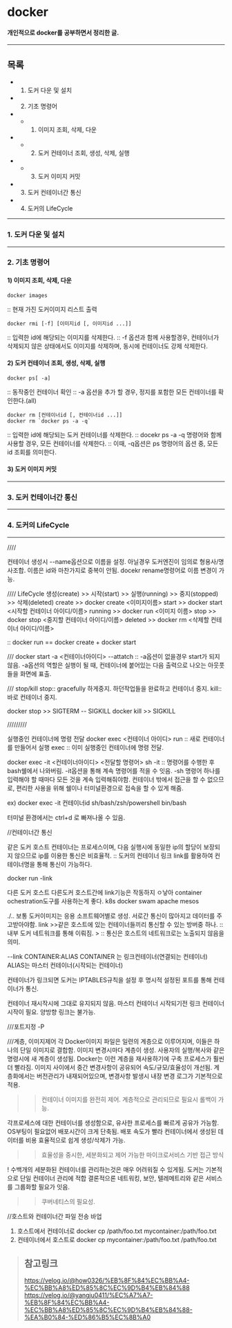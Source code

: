 # docker
#### 개인적으로 docker를 공부하면서 정리한 글.

--- 

## 목록
- 1. 도커 다운 및 설치
- 2. 기초 명령어
- - 1) 이미지 조회, 삭제, 다운 
- - 2) 도커 컨테이너 조회, 생성, 삭제, 실행
- - 3) 도커 이미지 커밋
- 3. 도커 컨테이너간 통신
- 4. 도커의 LifeCycle

---

### 1. 도커 다운 및 설치

---

### 2. 기초 명령어 

#### 1) 이미지 조회, 삭제, 다운
``` 
docker images 
```
:: 현재 가진 도커이미지 리스트 출력

```
docker rmi [-f] [이미지id [, 이미지id ...]]
```
:: 입력한 id에 해당되는 이미지를 삭제한다.
:: -f 옵션과 함께 사용할경우, 컨테이너가 삭제되지 않은 상태에서도 이미지를 삭제하며, 동시에 컨테이너도 강제 삭제한다.

#### 2) 도커 컨테이너 조회, 생성, 삭제, 실행
```
docker ps[ -a]
```
:: 동작중인 컨테이너 확인
:: -a 옵션을 추가 할 경우, 정지를 포함한 모든 컨테이너를 확인한다.(all)

```
docker rm [컨테이너id [, 컨테이너id ...]]
docker rm `docker ps -a -q`
```
:: 입력한 id에 해당되는 도커 컨테이너를 삭제한다. 
:: docekr ps -a -q 명령어와 함께 사용할 경우, 모든 컨테이너를 삭제한다.
:: 이때, -q옵션은 ps 명령어의 옵션 중, 모든 id 조회를 의미한다.

#### 3) 도커 이미지 커밋

---

### 3. 도커 컨테이너간 통신

---

### 4. 도커의 LifeCycle

---


////

컨테이너 생성시 --name옵션으로 이름을 설정. 아닐경우 도커엔진이 임의로 형용사/명사조합.
이름은 id와 마찬가지로 중복이 안됨. 
docekr rename명령어로 이름 변경이 가능.


////
LifeCycle
생성(create) >> 시작(start) >> 실행(running) >> 중지(stopped) >> 삭제(deleted)
create >> docker create <이미지이름>
start >> docker start <시작할 컨테이너 아이디/이름>
running >> docker run <이미지 이름>
stop >> docker stop <중지할 컨테이너 아이디/이름>
deleted >> docker rm <삭제할 컨테이너 아이디/이름>

:: docker run == docker create + docker start

///
docker start -a <컨테이너아이디>
--attatch :: -a옵션이 없을경우 start가 되지 않음.
-a옵션의 역할은 실행이 될 때, 컨테이너에 붙어있는 다음 출력으로 나오는 아웃풋들을 화면에 표출.

///
stop/kill
stop:: gracefully 하게중지. 하던작업들을 완료하고 컨테이너 중지.
kill:: 바로 컨테이너 중지.

docker stop >> SIGTERM -- SIGKILL 
docker kill >> SIGKILL

/////////

실행중인 컨테이너에 명령 전달
docker exec <컨테이너 아이디>
run :: 새로 컨테이너를 만들어서 실행
exec :: 이미 실행중인 컨테이너에 명령 전달.

docker exec -it <컨테이너아이디> <전달할 명령어> sh
-it :: 명령어를 수행한 후 bash쉘에서 나와버림. -it옵션을 통해 계속 명령어를 적을 수 잇음.
-sh
명령어 하나를 입력해야 할 때마다 모든 것을 계속 입력해줘야함.
컨테이너 밖에서 접근을 할 수 없으므로, 편리한 사용을 위해 쉘이나 터미널환경으로 접속을 할 수 있게 해줌.

ex) docker exec -it 컨테이너id sh/bash/zsh/powershell
				bin/bash

터미널 환경에서는 ctrl+d 로 빠져나올 수 있음.

//컨테이너간 통신

같은 도커 호스트
컨테이너는 프로세스이며, 다음 실행시에 동일한 ip의 할당이 보장되지 않으므로 ip를 이용한 통신은 비효율적.
:: 도커의 컨테이너 링크 link를 활용하여 컨테이너명을 통해 통신이 가능하다.

docker run -link

다른 도커 호스트
다른도커 호스트간에 link기능은 작동하지 ㅇ낳아 container ochestration도구를 사용하는게 좋다.
k8s
docker swam
apache mesos

./..
보통 도커이미지는 응용 소프트웨어별로 생성.
서로간 통신이 많아지고 데이터를 주고받아야함.
link >>같은 호스트에 있는 컨테이너들끼리 통신할 수 있는 방버중 하나.
:: 내부 도커 네트워크를 통해 이뤄짐. >
:: 통신은 호스트의 네트워크로는 노출되지 않음을 의미.

--link CONTAINER:ALIAS
CONTAINER 는 링크컨테이너(연결되는 컨테이너)
ALIAS는 마스터 컨테이너(시작되는 컨테이너)

컨테이너가 링크되면 도커는 IPTABLES규칙을 설정 후 명시적 설정된 포트를 통해 컨테이너가 통신.

컨테이너 재시작시에 그대로 유지되지 않음.
마스터 컨테이너 시작되기전 링크 컨테이너 시작이 필요.
양방향 링크는 불가능.



///포트지정 -P


///계층, 이미지제어
각 Docker이미지 파일은 일련의 계층으로 이루어지며, 이들은 하나의 단일 이미지로 결합함.
이미지 변경시마다 계층이 생성.
사용자의 실행/복사와 같은 명령시에 새 계층이 생성됨.
Docker는 이런 계층을 재사용하기에 구축 프로세스가 훨씬 더 빨라짐.
이미지 사이에서 중간 변경사항이 공유되어 속도/규모/효율성이 개선됨.
계층화에서는 버전관리가 내재되어있으며, 변경사항 발생시 내장 변경 로그가 기본적으로 적용.
>> 컨테이너 이미지를 완전히 제어.
계층적으로 관리되므로 필요시 롤백이 가능.

각프로세스에 대한 컨테이너를 생성함으로, 유사한 프로세스를 빠르게 공유가 가능함.
OS부팅이 필요없어 배포시간이 크게 단축됨.
배포 속도가 빨라 컨테이너에서 생성된 데이터를 비용 효율적으로 쉽게 생성/삭제가 가능.
>> 효율성을 중시한, 세분화되고 제어 가능한 마이크로서비스 기반 접근 방식

! 수백개의 세분화된 컨테이너를 관리하는것은 매우 어려워질 수 있게됨.
도커는 기본적으로 단일 컨테이너 관리에 적합
결론적으론 네트워킹, 보안, 텔레메트리와 같은 서비스를 그룹화할 필요가 잇음.
>> 쿠버네티스의 필요성.


//호스트와 컨테이너간 파일 전송 바업
1) 호스트에서 컨테이너로
docker cp /path/foo.txt mycontainer:/path/foo.txt
2) 컨테이너에서 호스트로
docker cp mycontainer:/path/foo.txt /path/foo.txt


> ## 참고링크
> https://velog.io/@how0326/%EB%8F%84%EC%BB%A4-%EC%BB%A8%ED%85%8C%EC%9D%B4%EB%84%88
> https://velog.io/@yangju0411/%EC%A7%A7-%EB%8F%84%EC%BB%A4-%EC%BB%A8%ED%85%8C%EC%9D%B4%EB%84%88-%EA%B0%84-%ED%86%B5%EC%8B%A0